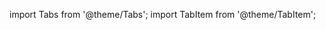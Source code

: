 import Tabs from '@theme/Tabs';
import TabItem from '@theme/TabItem';

<Tabs groupId="lang" queryString>
<TabItem value="en" label="English 🇺🇸" lang="en-US" default>
<div lang="en-US">

</div>
</TabItem>
<TabItem value="ko" label="한국어 🇰🇷" lang="ko-KR">
<div lang="ko-KR">

</div>
</TabItem>
</Tabs>
